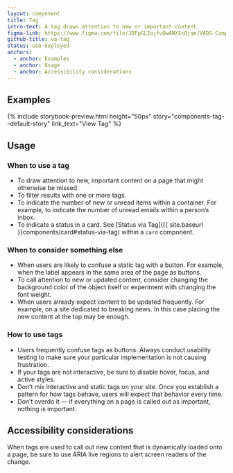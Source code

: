 ```yaml
---
layout: component
title: Tag
intro-text: A tag draws attention to new or important content.
figma-link: https://www.figma.com/file/JDFpGLIojfuQwANXScQjqe/VADS-Component-Examples?type=design&node-id=1295%3A9688&mode=design&t=gIDFGH785CqLb8c6-1
github-title: va-tag
status: use-deployed
anchors:
  - anchor: Examples
  - anchor: Usage
  - anchor: Accessibility considerations
---
```


## Examples

{% include storybook-preview.html height="50px" story="components-tag--default-story" link_text="View Tag" %}

## Usage

### When to use a tag

* To draw attention to new, important content on a page that might otherwise be missed.
* To filter results with one or more tags.
* To indicate the number of new or unread items within a container. For example, to indicate the number of unread emails within a person’s inbox.
* To indicate a status in a card. See [Status via Tag]({{ site.baseurl }}components/card#status-via-tag) within a `card` component. 

### When to consider something else

* When users are likely to confuse a static tag with a button. For example, when the label appears in the same area of the page as buttons.
* To call attention to new or updated content, consider changing the background color of the object itself or experiment with changing the font weight.
* When users already expect content to be updated frequently. For example, on a site dedicated to breaking news. In this case placing the new content at the top may be enough.

### How to use tags

* Users frequently confuse tags as buttons. Always conduct usability testing to make sure your particular implementation is not causing frustration.
* If your tags are not interactive, be sure to disable hover, focus, and active styles.
* Don’t mix interactive and static tags on your site. Once you establish a pattern for how tags behave, users will expect that behavior every time.
* Don’t overdo it — if everything on a page is called out as important, nothing is important.

## Accessibility considerations

When tags are used to call out new content that is dynamically loaded onto a page, be sure to use ARIA live regions to alert screen readers of the change.
